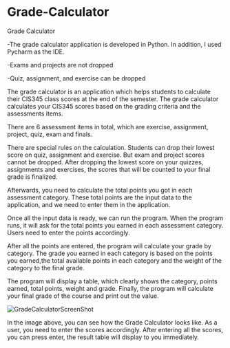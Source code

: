 # Grade-Calculator


Grade Calculator 

-The grade calculator application is developed in Python. In addition, I used Pycharm as the IDE.

-Exams and projects are not dropped 

-Quiz, assignment, and exercise can be dropped 

The grade calculator is an application which helps students to calculate their CIS345 class scores at the end of the semester. The grade calculator calculates your CIS345 scores based on the grading criteria and the assessments items. 

There are 6 assessment items in total, which are exercise, assignment, project, quiz, exam and finals. 

There are special rules on the calculation. Students can drop their lowest score on quiz, assignment and exercise. But exam and project scores cannot be dropped. After dropping the lowest score on your quizzes, assignments and exercises, the scores that will be counted to your final grade is finalized.

Afterwards, you need to calculate the total points you got in each assessment category. These total points are the input data to the application, and we need to enter them in the application.

Once all the input data is ready, we can run the program. When the program runs, it will ask for the total points you earned in each assessment category. Users need to enter the points accordingly. 

After all the points are entered, the program will calculate your grade by category. The grade you earned in each category is based on the points you earned,the total available points in each category and the weight of the category to the final grade. 

The program will display a table, which clearly shows the category, points earned, total points, weight and grade.
Finally, the program will calculate your final grade of the course and print out the value.


![GradeCalculatorScreenShot](https://github.com/jefjefhui/Grade-Calculator/assets/73283123/76018eb9-591d-4490-b3a5-7adf7bb7fa68)

In the image above, you can see how the Grade Calculator looks like. As a user, you need to enter the scores accordingly. After entering all the scores, you can press enter, the result table will display to you immediately.
